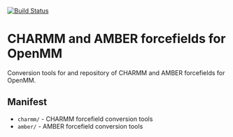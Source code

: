 [![Build Status](https://travis-ci.org/choderalab/openmm-forcefields.svg?branch=master)](https://travis-ci.org/choderalab/openmm-forcefields?branch=master)

# CHARMM and AMBER forcefields for OpenMM

Conversion tools for and repository of CHARMM and AMBER forcefields for OpenMM.

## Manifest

* `charmm/` - CHARMM forcefield conversion tools
* `amber/` - AMBER forcefield conversion tools

